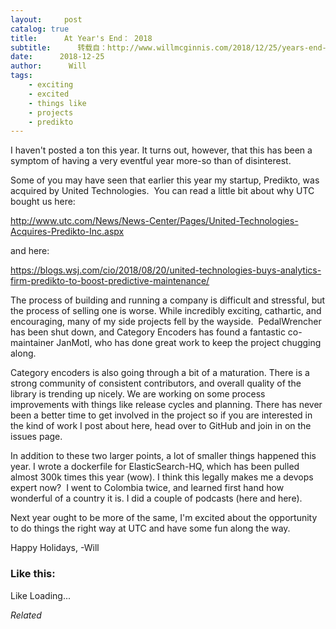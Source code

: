 ```yaml
---
layout:     post
catalog: true
title:      At Year's End： 2018
subtitle:      转载自：http://www.willmcginnis.com/2018/12/25/years-end-2018/
date:      2018-12-25
author:      Will
tags:
    - exciting
    - excited
    - things like
    - projects
    - predikto
---
```


I haven't posted a ton this year. It turns out, however, that this has been a symptom of having a very eventful year more-so than of disinterest.

Some of you may have seen that earlier this year my startup, Predikto, was acquired by United Technologies.  You can read a little bit about why UTC bought us here:

http://www.utc.com/News/News-Center/Pages/United-Technologies-Acquires-Predikto-Inc.aspx

and here:

https://blogs.wsj.com/cio/2018/08/20/united-technologies-buys-analytics-firm-predikto-to-boost-predictive-maintenance/

The process of building and running a company is difficult and stressful, but the process of selling one is worse. While incredibly exciting, cathartic, and encouraging, many of my side projects fell by the wayside.  PedalWrencher has been shut down, and Category Encoders has found a fantastic co-maintainer JanMotl, who has done great work to keep the project chugging along.

Category encoders is also going through a bit of a maturation. There is a strong community of consistent contributors, and overall quality of the library is trending up nicely. We are working on some process improvements with things like release cycles and planning. There has never been a better time to get involved in the project so if you are interested in the kind of work I post about here, head over to GitHub and join in on the issues page.

In addition to these two larger points, a lot of smaller things happened this year. I wrote a dockerfile for ElasticSearch-HQ, which has been pulled almost 300k times this year (wow). I think this legally makes me a devops expert now?  I went to Colombia twice, and learned first hand how wonderful of a country it is. I did a couple of podcasts (here and here).

Next year ought to be more of the same, I'm excited about the opportunity to do things the right way at UTC and have some fun along the way.


Happy Holidays, -Will

### Like this:

Like Loading...


*Related*

